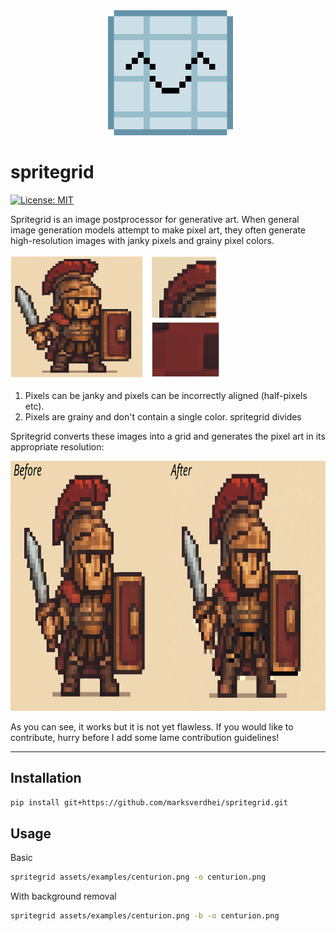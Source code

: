 <div align="center">
  <a href="https://github.com/marksverdhei/spritegrid">
    <img alt="spritegrid" height="200px" src="assets/logo/336x336.png">
  </a>
</div>


# spritegrid  
[![License: MIT](https://img.shields.io/badge/License-MIT-yellow.svg)](https://opensource.org/licenses/MIT)


Spritegrid is an image postprocessor for generative art. When general image generation models attempt to make pixel art, they often generate high-resolution images with janky pixels and grainy pixel colors. 

<img alt="example showing janky and grainy pixels" height="200px" src="assets/docs/visualization.png">

1. Pixels can be janky and pixels can be incorrectly aligned (half-pixels etc).
2. Pixels are grainy and don't contain a single color.
spritegrid divides 

Spritegrid converts these images into a grid and generates the pixel art in its appropriate resolution:


<img alt="comparison before and after postprocessing" height="400px" src="assets/docs/comparison.png">

As you can see, it works but it is not yet flawless. If you would like to contribute, hurry before I add some lame contribution guidelines!

---


## Installation

```bash
pip install git+https://github.com/marksverdhei/spritegrid.git
```

## Usage

Basic
```bash
spritegrid assets/examples/centurion.png -o centurion.png
```

With background removal
```bash
spritegrid assets/examples/centurion.png -b -o centurion.png
```

